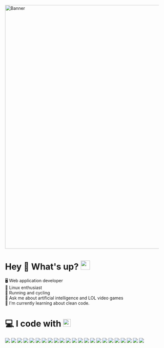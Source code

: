 <img src="https://www.webdesignacademy.co.za/wp-content/uploads/2022/10/javascript-course-gauteng-banner.jpg" alt="Banner" width="800">

# Hey 👋 What's up? <img src="https://media.giphy.com/media/WUlplcMpOCEmTGBtBW/giphy.gif" width="30">
🖥️ Web application developer<br>🐧 Linux enthusiast<br>🚴 Running and cycling<br>💬 Ask me about artificial intelligence and LOL video games<br>🌱 I'm currently learning about clean code.

# 💻 I code with <img src="https://media2.giphy.com/media/QssGEmpkyEOhBCb7e1/giphy.gif?cid=ecf05e47a0n3gi1bfqntqmob8g9aid1oyj2wr3ds3mg700bl&rid=giphy.gif" width ="25">
<div align="left">
          <img src="https://cdn.jsdelivr.net/gh/devicons/devicon@latest/icons/html5/html5-original-wordmark.svg" /> 
          <img src="https://cdn.jsdelivr.net/gh/devicons/devicon@latest/icons/css3/css3-original-wordmark.svg" /> 
          <img src="https://cdn.jsdelivr.net/gh/devicons/devicon@latest/icons/bootstrap/bootstrap-original-wordmark.svg" /> 
          <img src="https://cdn.jsdelivr.net/gh/devicons/devicon@latest/icons/materialui/materialui-original.svg" /> 
          <img src="https://cdn.jsdelivr.net/gh/devicons/devicon@latest/icons/javascript/javascript-original.svg" /> 
          <img src="https://cdn.jsdelivr.net/gh/devicons/devicon@latest/icons/typescript/typescript-original.svg" /> 
          <img src="https://cdn.jsdelivr.net/gh/devicons/devicon@latest/icons/react/react-original-wordmark.svg" /> 
          <img src="https://cdn.jsdelivr.net/gh/devicons/devicon@latest/icons/vitejs/vitejs-original.svg" /> 
          <img src="https://cdn.jsdelivr.net/gh/devicons/devicon@latest/icons/git/git-original-wordmark.svg" /> 
          <img src="https://cdn.jsdelivr.net/gh/devicons/devicon@latest/icons/github/github-original.svg" /> 
          <img src="https://cdn.jsdelivr.net/gh/devicons/devicon@latest/icons/npm/npm-original-wordmark.svg" /> 
          <img src="https://cdn.jsdelivr.net/gh/devicons/devicon@latest/icons/nodejs/nodejs-original-wordmark.svg" /> 
          <img src="https://cdn.jsdelivr.net/gh/devicons/devicon@latest/icons/express/express-original.svg" /> 
          <img src="https://cdn.jsdelivr.net/gh/devicons/devicon@latest/icons/mongodb/mongodb-original-wordmark.svg" /> 
          <img src="https://cdn.jsdelivr.net/gh/devicons/devicon@latest/icons/postgresql/postgresql-original-wordmark.svg" /> 
          <img src="https://cdn.jsdelivr.net/gh/devicons/devicon@latest/icons/prisma/prisma-original.svg" /> 
          <img src="https://cdn.jsdelivr.net/gh/devicons/devicon@latest/icons/firebase/firebase-original.svg" /> 
          <img src="https://cdn.jsdelivr.net/gh/devicons/devicon@latest/icons/docker/docker-original.svg" /> 
          <img src="https://cdn.jsdelivr.net/gh/devicons/devicon@latest/icons/netlify/netlify-original.svg" /> 
          <img src="https://cdn.jsdelivr.net/gh/devicons/devicon@latest/icons/postman/postman-original.svg" /> 
          <img src="https://cdn.jsdelivr.net/gh/devicons/devicon@latest/icons/vscode/vscode-original.svg" /> 
          <img src="https://cdn.jsdelivr.net/gh/devicons/devicon@latest/icons/linux/linux-original.svg" /> 
          <img src="https://cdn.jsdelivr.net/gh/devicons/devicon@latest/icons/debian/debian-plain-wordmark.svg" />
</div>
          
<!-- Proudly created with GPRM ( https://gprm.itsvg.in ) -->
